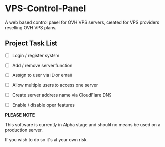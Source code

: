 # VPS-Control-Panel
A web based control panel for OVH VPS servers, created for VPS providers reselling OVH VPS plans.

## Project Task List
- [ ] Login / register system
- [ ] Add / remove server function
- [ ] Assign to user via ID or email
- [ ] Allow multiple users to access one server
- [ ] Create server address name via CloudFlare DNS
- [ ] Enable / disable open features


**PLEASE NOTE**

This software is currently in Alpha stage and should no means be used on a production server.

If you wish to do so it's at your own risk.
